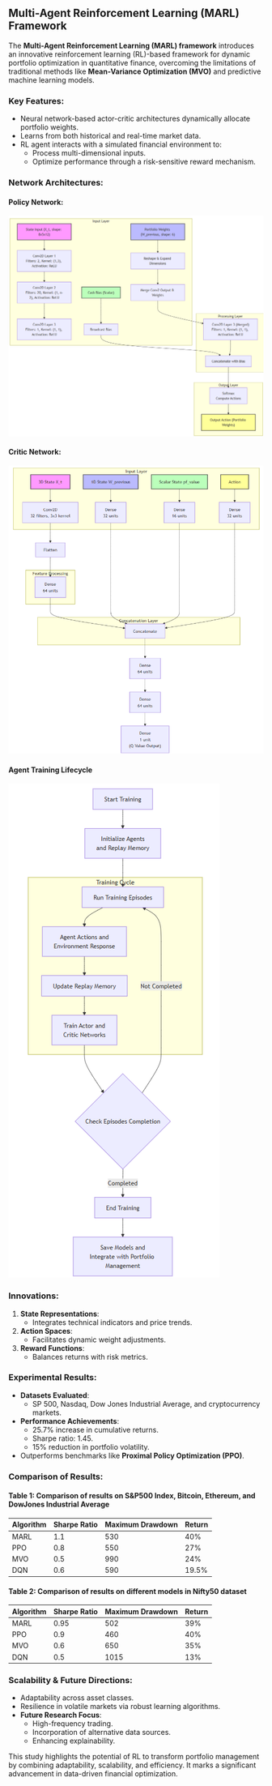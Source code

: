 ## Multi-Agent Reinforcement Learning (MARL) Framework

The **Multi-Agent Reinforcement Learning (MARL) framework** introduces an innovative reinforcement learning (RL)-based framework for dynamic portfolio optimization in quantitative finance, overcoming the limitations of traditional methods like **Mean-Variance Optimization (MVO)** and predictive machine learning models.

### Key Features:

- Neural network-based actor-critic architectures dynamically allocate portfolio weights.
- Learns from both historical and real-time market data.
- RL agent interacts with a simulated financial environment to:
  - Process multi-dimensional inputs.
  - Optimize performance through a risk-sensitive reward mechanism.

### Network Architectures:

#### Policy Network:

![Policy Network](images/Policy_Network_Portfolio_Mgmt.png)

#### Critic Network:

![Critic Network](images/Critic_Netwrok_Portfolio_Mgmt.png)

#### Agent Training Lifecycle

![Agent Training Lifecycle](images/Agent_Training_Lifecycle.png)

### Innovations:

1. **State Representations**:
   - Integrates technical indicators and price trends.
2. **Action Spaces**:
   - Facilitates dynamic weight adjustments.
3. **Reward Functions**:
   - Balances returns with risk metrics.

### Experimental Results:

- **Datasets Evaluated**:
  - SP 500, Nasdaq, Dow Jones Industrial Average, and cryptocurrency markets.
- **Performance Achievements**:
  - 25.7% increase in cumulative returns.
  - Sharpe ratio: 1.45.
  - 15% reduction in portfolio volatility.
- Outperforms benchmarks like **Proximal Policy Optimization (PPO)**.

### Comparison of Results:

#### Table 1: Comparison of results on S&P500 Index, Bitcoin, Ethereum, and DowJones Industrial Average

| Algorithm | Sharpe Ratio | Maximum Drawdown | Return |
| --------- | ------------ | ---------------- | ------ |
| MARL      | 1.1          | 530              | 40%    |
| PPO       | 0.8          | 550              | 27%    |
| MVO       | 0.5          | 990              | 24%    |
| DQN       | 0.6          | 590              | 19.5%  |

#### Table 2: Comparison of results on different models in Nifty50 dataset

| Algorithm | Sharpe Ratio | Maximum Drawdown | Return |
| --------- | ------------ | ---------------- | ------ |
| MARL      | 0.95         | 502              | 39%    |
| PPO       | 0.9          | 460              | 40%    |
| MVO       | 0.6          | 650              | 35%    |
| DQN       | 0.5          | 1015             | 13%    |

### Scalability & Future Directions:

- Adaptability across asset classes.
- Resilience in volatile markets via robust learning algorithms.
- **Future Research Focus**:
  - High-frequency trading.
  - Incorporation of alternative data sources.
  - Enhancing explainability.

This study highlights the potential of RL to transform portfolio management by combining adaptability, scalability, and efficiency. It marks a significant advancement in data-driven financial optimization.
